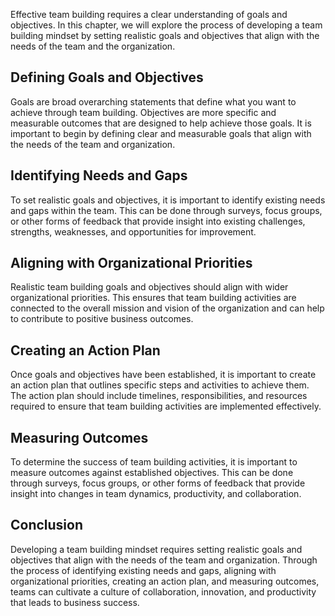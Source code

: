 
Effective team building requires a clear understanding of goals and objectives. In this chapter, we will explore the process of developing a team building mindset by setting realistic goals and objectives that align with the needs of the team and the organization.

Defining Goals and Objectives
-----------------------------

Goals are broad overarching statements that define what you want to achieve through team building. Objectives are more specific and measurable outcomes that are designed to help achieve those goals. It is important to begin by defining clear and measurable goals that align with the needs of the team and organization.

Identifying Needs and Gaps
--------------------------

To set realistic goals and objectives, it is important to identify existing needs and gaps within the team. This can be done through surveys, focus groups, or other forms of feedback that provide insight into existing challenges, strengths, weaknesses, and opportunities for improvement.

Aligning with Organizational Priorities
---------------------------------------

Realistic team building goals and objectives should align with wider organizational priorities. This ensures that team building activities are connected to the overall mission and vision of the organization and can help to contribute to positive business outcomes.

Creating an Action Plan
-----------------------

Once goals and objectives have been established, it is important to create an action plan that outlines specific steps and activities to achieve them. The action plan should include timelines, responsibilities, and resources required to ensure that team building activities are implemented effectively.

Measuring Outcomes
------------------

To determine the success of team building activities, it is important to measure outcomes against established objectives. This can be done through surveys, focus groups, or other forms of feedback that provide insight into changes in team dynamics, productivity, and collaboration.

Conclusion
----------

Developing a team building mindset requires setting realistic goals and objectives that align with the needs of the team and organization. Through the process of identifying existing needs and gaps, aligning with organizational priorities, creating an action plan, and measuring outcomes, teams can cultivate a culture of collaboration, innovation, and productivity that leads to business success.
